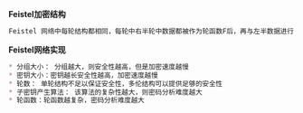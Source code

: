 **Feistel加密结构**

~~~markdown
Feistel 网络中每轮结构都相同，每轮中右半轮中数据都被作为轮函数F后，再与左半数据进行异或运算，这一过程就是上面介绍的代换。每轮函数的结构都相同，但是不同的子密钥ki作为参数。代换过程完成后在交换左右两半数据，这一过程称为置换。这种结构是shannon提出的代还------置换网络SPN的特有模式
~~~

**Feistel网络实现** 

~~~markdown
* 分组大小： 分组越大，则安全性越高，但是加密速度越慢
* 密钥大小：密钥越长安全性越高，加密速度越慢
* 轮数： 单轮结构不足以保证安全性，多伦结构可以提供足够的安全性
* 子密钥产生算法： 该算法的复杂性越大，则密码分析难度越大
* 轮函数：轮函数越复杂，密码分析难度越大
~~~



